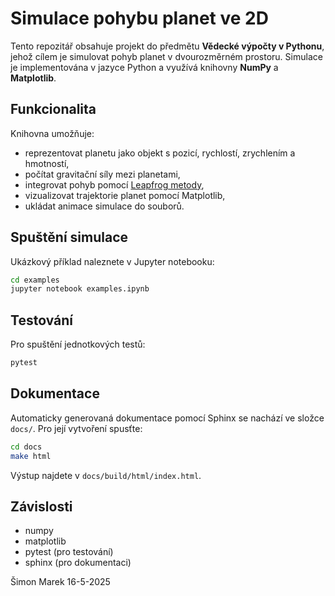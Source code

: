 # Simulace pohybu planet ve 2D

Tento repozitář obsahuje projekt do předmětu **Vědecké výpočty v Pythonu**, jehož cílem je simulovat pohyb planet v dvourozměrném prostoru. Simulace je implementována v jazyce Python a využívá knihovny **NumPy** a **Matplotlib**.

## Funkcionalita

Knihovna umožňuje:
- reprezentovat planetu jako objekt s pozicí, rychlostí, zrychlením a hmotností,
- počítat gravitační síly mezi planetami,
- integrovat pohyb pomocí [Leapfrog metody](https://en.wikipedia.org/wiki/Leapfrog_integration),
- vizualizovat trajektorie planet pomocí Matplotlib,
- ukládat animace simulace do souborů.


## Spuštění simulace

Ukázkový příklad naleznete v Jupyter notebooku:

```bash
cd examples
jupyter notebook examples.ipynb
```

## Testování

Pro spuštění jednotkových testů:

```bash
pytest
```

## Dokumentace

Automaticky generovaná dokumentace pomocí Sphinx se nachází ve složce `docs/`. Pro její vytvoření spusťte:

```bash
cd docs
make html
```

Výstup najdete v `docs/build/html/index.html`.


## Závislosti
- numpy
- matplotlib
- pytest (pro testování)
- sphinx (pro dokumentaci)



Šimon Marek
16-5-2025
